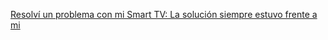 [Resolví un problema con mi Smart TV: La solución siempre estuvo frente a mi](https://nube.bearblog.dev/problemaresuelto/)
